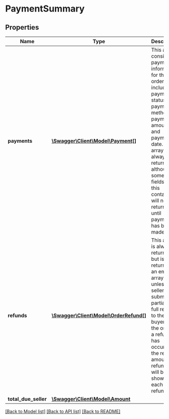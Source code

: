 # PaymentSummary

## Properties
Name | Type | Description | Notes
------------ | ------------- | ------------- | -------------
**payments** | [**\Swagger\Client\Model\Payment[]**](Payment.md) | This array consists of payment information for the order, including payment status, payment method, payment amount, and payment date. This array is always returned, although some of the fields under this container will not be returned until payment has been made. | [optional] 
**refunds** | [**\Swagger\Client\Model\OrderRefund[]**](OrderRefund.md) | This array is always returned, but is returned as an empty array unless the seller has submitted a partial or full refund to the buyer for the order. If a refund has occurred, the refund amount and refund date will be shown for each refund. | [optional] 
**total_due_seller** | [**\Swagger\Client\Model\Amount**](Amount.md) |  | [optional] 

[[Back to Model list]](../../README.md#documentation-for-models) [[Back to API list]](../../README.md#documentation-for-api-endpoints) [[Back to README]](../../README.md)

